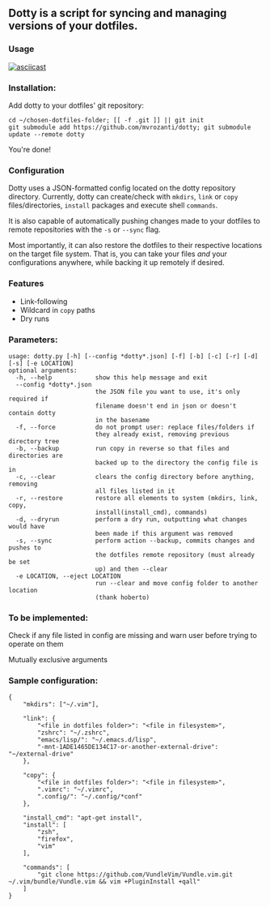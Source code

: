 ## Dotty is a script for syncing and managing versions of your dotfiles.

### Usage
[![asciicast](https://asciinema.org/a/200410.png)](https://asciinema.org/a/200410)

### Installation:
  Add dotty to your dotfiles' git repository:
  
    cd ~/chosen-dotfiles-folder; [[ -f .git ]] || git init
    git submodule add https://github.com/mvrozanti/dotty; git submodule update --remote dotty

You're done!
  
### Configuration
  Dotty uses a JSON-formatted config located on the dotty repository directory.
  Currently, dotty can create/check with `mkdirs`, `link` or `copy` files/directories, `install` packages and execute shell `commands`.

  It is also capable of automatically pushing changes made to your dotfiles to remote repositories with the `-s` or `--sync` flag.

  Most importantly, it can also restore the dotfiles to their respective locations on the target file system. That is, you can take your files *and* your configurations anywhere, while backing it up remotely if desired.


### Features
- Link-following
- Wildcard in `copy` paths
- Dry runs

### Parameters: 
  
    usage: dotty.py [-h] [--config *dotty*.json] [-f] [-b] [-c] [-r] [-d] [-s] [-e LOCATION]
    optional arguments:
      -h, --help            show this help message and exit
      --config *dotty*.json
                            the JSON file you want to use, it's only required if
                            filename doesn't end in json or doesn't contain dotty
                            in the basename
      -f, --force           do not prompt user: replace files/folders if
                            they already exist, removing previous directory tree
      -b, --backup          run copy in reverse so that files and directories are
                            backed up to the directory the config file is in
      -c, --clear           clears the config directory before anything, removing
                            all files listed in it
      -r, --restore         restore all elements to system (mkdirs, link, copy,
                            install(install_cmd), commands)
      -d, --dryrun          perform a dry run, outputting what changes would have
                            been made if this argument was removed
      -s, --sync            perform action --backup, commits changes and pushes to
                            the dotfiles remote repository (must already be set
                            up) and then --clear
      -e LOCATION, --eject LOCATION
                            run --clear and move config folder to another location
                            (thank hoberto)
### To be implemented:

 Check if any file listed in config are missing and warn user before trying to operate on them

 Mutually exclusive arguments

### Sample configuration:

    {
        "mkdirs": ["~/.vim"],
        
        "link": {
            "<file in dotfiles folder>": "<file in filesystem>",
            "zshrc": "~/.zshrc",
            "emacs/lisp/": "~/.emacs.d/lisp",
            "-mnt-1ADE1465DE134C17-or-another-external-drive": "~/external-drive"
        },

        "copy": {
            "<file in dotfiles folder>": "<file in filesystem>",
            ".vimrc": "~/.vimrc",
            ".config/": "~/.config/*conf"
        },

        "install_cmd": "apt-get install",
        "install": [
            "zsh",
            "firefox",
            "vim"
        ],
            
        "commands": [
            "git clone https://github.com/VundleVim/Vundle.vim.git ~/.vim/bundle/Vundle.vim && vim +PluginInstall +qall"
        ]
    }
